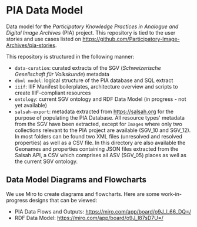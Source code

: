 # PIA Data Model
Data model for the _Participatory Knowledge Practices in Analogue and Digital Image Archives_ (PIA) project. This repository is tied to the user stories and use cases listed on https://github.com/Participatory-Image-Archives/pia-stories. 

This repository is structured in the following manner: 
- `data-curation`: curated extracts of the SGV (_Schweizerische Gesellschaft für Volkskunde_) metadata
- `dbml model`: logical structure of the PIA database and SQL extract
- `iiif`: IIIF Manifest boilerplates, architecture overview and scripts to create IIIF-compliant resources
- `ontology`: current SGV ontology and RDF Data Model (in progress - not yet available)
- `salsah-export`: metadata extracted from https://salsah.org for the purpose of populating the PIA Database. All resource types' metadata from the SGV have been extracted, except for `Images` where only two collections relevant to the PIA project are available (SGV_10 and SGV_12). In most folders can be found two XML files (unresolved and resolved properties) as well as a CSV file. In this directory are also available the Geonames and properties containing JSON files extracted from the Salsah API, a CSV which comprises all ASV (SGV_05) places as well as the current SGV ontology. 

## Data Model Diagrams and Flowcharts

We use Miro to create diagrams and flowcharts. Here are some work-in-progress designs that can be viewed:

- PIA Data Flows and Outputs: https://miro.com/app/board/o9J_l_66_DQ=/
- RDF Data Model: https://miro.com/app/board/o9J_l87sD7U=/


